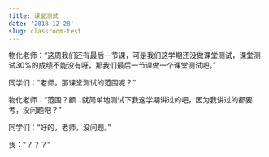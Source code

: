 ```yaml
---
title: 课堂测试
date: '2018-12-28'
slug: classroom-test
---
```


物化老师：“这周我们还有最后一节课，可是我们这学期还没做课堂测试，课堂测试30%的成绩不能没有呀，那我们最后一节课做一个课堂测试吧。”

同学们：“老师，那课堂测试的范围呢？”

物化老师：“范围？额...就简单地测试下我这学期讲过的吧，因为我讲过的都要考，没问题吧？”

同学们：“好的，老师，没问题。”

我：“？？？”
